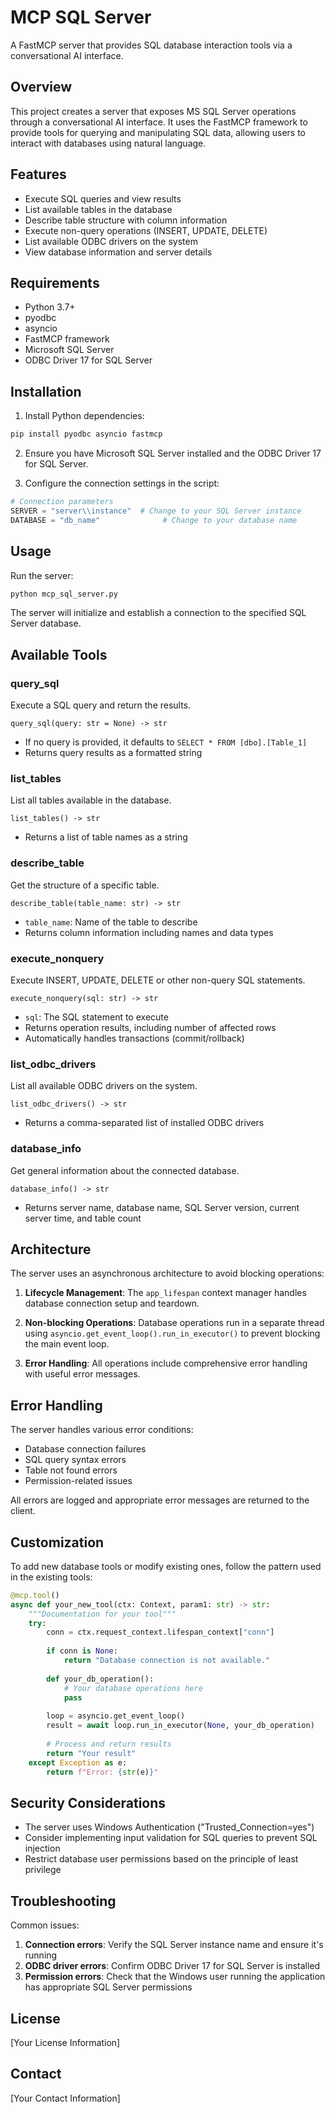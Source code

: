 # MCP SQL Server

A FastMCP server that provides SQL database interaction tools via a conversational AI interface.

## Overview

This project creates a server that exposes MS SQL Server operations through a conversational AI interface. It uses the FastMCP framework to provide tools for querying and manipulating SQL data, allowing users to interact with databases using natural language.

## Features

- Execute SQL queries and view results
- List available tables in the database
- Describe table structure with column information
- Execute non-query operations (INSERT, UPDATE, DELETE)
- List available ODBC drivers on the system
- View database information and server details

## Requirements

- Python 3.7+
- pyodbc
- asyncio
- FastMCP framework
- Microsoft SQL Server
- ODBC Driver 17 for SQL Server

## Installation

1. Install Python dependencies:

```bash
pip install pyodbc asyncio fastmcp
```

2. Ensure you have Microsoft SQL Server installed and the ODBC Driver 17 for SQL Server.

3. Configure the connection settings in the script:

```python
# Connection parameters
SERVER = "server\\instance"  # Change to your SQL Server instance
DATABASE = "db_name"              # Change to your database name
```

## Usage

Run the server:

```bash
python mcp_sql_server.py
```

The server will initialize and establish a connection to the specified SQL Server database.

## Available Tools

### query_sql

Execute a SQL query and return the results.

```
query_sql(query: str = None) -> str
```

- If no query is provided, it defaults to `SELECT * FROM [dbo].[Table_1]`
- Returns query results as a formatted string

### list_tables

List all tables available in the database.

```
list_tables() -> str
```

- Returns a list of table names as a string

### describe_table

Get the structure of a specific table.

```
describe_table(table_name: str) -> str
```

- `table_name`: Name of the table to describe
- Returns column information including names and data types

### execute_nonquery

Execute INSERT, UPDATE, DELETE or other non-query SQL statements.

```
execute_nonquery(sql: str) -> str
```

- `sql`: The SQL statement to execute
- Returns operation results, including number of affected rows
- Automatically handles transactions (commit/rollback)

### list_odbc_drivers

List all available ODBC drivers on the system.

```
list_odbc_drivers() -> str
```

- Returns a comma-separated list of installed ODBC drivers

### database_info

Get general information about the connected database.

```
database_info() -> str
```

- Returns server name, database name, SQL Server version, current server time, and table count

## Architecture

The server uses an asynchronous architecture to avoid blocking operations:

1. **Lifecycle Management**: The `app_lifespan` context manager handles database connection setup and teardown.

2. **Non-blocking Operations**: Database operations run in a separate thread using `asyncio.get_event_loop().run_in_executor()` to prevent blocking the main event loop.

3. **Error Handling**: All operations include comprehensive error handling with useful error messages.

## Error Handling

The server handles various error conditions:

- Database connection failures
- SQL query syntax errors
- Table not found errors
- Permission-related issues

All errors are logged and appropriate error messages are returned to the client.

## Customization

To add new database tools or modify existing ones, follow the pattern used in the existing tools:

```python
@mcp.tool()
async def your_new_tool(ctx: Context, param1: str) -> str:
    """Documentation for your tool"""
    try:
        conn = ctx.request_context.lifespan_context["conn"]
        
        if conn is None:
            return "Database connection is not available."
            
        def your_db_operation():
            # Your database operations here
            pass
            
        loop = asyncio.get_event_loop()
        result = await loop.run_in_executor(None, your_db_operation)
        
        # Process and return results
        return "Your result"
    except Exception as e:
        return f"Error: {str(e)}"
```

## Security Considerations

- The server uses Windows Authentication ("Trusted_Connection=yes")
- Consider implementing input validation for SQL queries to prevent SQL injection
- Restrict database user permissions based on the principle of least privilege

## Troubleshooting

Common issues:

1. **Connection errors**: Verify the SQL Server instance name and ensure it's running
2. **ODBC driver errors**: Confirm ODBC Driver 17 for SQL Server is installed
3. **Permission errors**: Check that the Windows user running the application has appropriate SQL Server permissions

## License

[Your License Information]

## Contact

[Your Contact Information]
